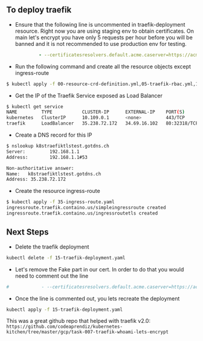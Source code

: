 ## To deploy traefik 

- Ensure that the following line is uncommented in traefik-deployment resource. Right 
now you are using staging env to obtain certificates. On main let's encrypt 
you have only 5 requests per hour before you will be banned and it is not recommended to use production env for testing.
```yaml
            - --certificatesresolvers.default.acme.caserver=https://acme-staging-v02.api.letsencrypt.org/directory
```

- Run the following command and create all the resource objects except ingress-route

```bash
$ kubectl apply -f 00-resource-crd-definition.yml,05-traefik-rbac.yml,10-service-account.yaml,15-traefik-deployment.yaml,20-traefik-service.yaml
```

- Get the IP of the Traefik Service exposed as Load Balancer
```bash
$ kubectl get service
NAME         TYPE           CLUSTER-IP      EXTERNAL-IP    PORT(S)                                     AGE
kubernetes   ClusterIP      10.109.0.1      <none>         443/TCP                                     6h16m
traefik      LoadBalancer   35.238.72.172   34.69.16.102   80:32318/TCP,443:32634/TCP,8080:32741/TCP   70s
```

- Create a DNS record for this IP
```bash
$ nslookup k8straefiktlstest.gotdns.ch
Server:         192.168.1.1
Address:        192.168.1.1#53

Non-authoritative answer:
Name:   k8straefiktlstest.gotdns.ch
Address: 35.238.72.172
```

- Create the resource ingress-route
```bash
$ kubectl apply -f 35-ingress-route.yaml
ingressroute.traefik.containo.us/simpleingressroute created
ingressroute.traefik.containo.us/ingressroutetls created
```

##  Next Steps 
- Delete the traefik deployment
```bash
kubectl delete -f 15-traefik-deployment.yaml
```

- Let's remove the Fake part in our cert. In order to do that you would need to comment out the line
```yaml
#            - --certificatesresolvers.default.acme.caserver=https://acme-staging-v02.api.letsencrypt.org/directory
```

- Once the line is commented out, you lets recreate the deployment
```bash
kubectl apply -f 15-traefik-deployment.yaml
```
    
This was a great github repo that helped with traefik v2.0:
`https://github.com/codeaprendiz/kubernetes-kitchen/tree/master/gcp/task-007-traefik-whoami-lets-encrypt`
